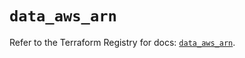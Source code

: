 # `data_aws_arn`

Refer to the Terraform Registry for docs: [`data_aws_arn`](https://registry.terraform.io/providers/hashicorp/aws/6.14.0/docs/data-sources/arn).

